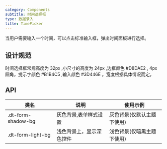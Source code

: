 ```yaml
---
category: Components
subtitle: 时间选择框
type: 数据录入
title: TimePicker
---
```


当用户需要输入一个时间，可以点击标准输入框，弹出时间面板进行选择。

## 设计规范

时间选择框常规高度为 32px ,小尺寸的高度为 24px ,边框颜色 #D8DAE2 , 4px 圆角，提示字颜色 #B1B4C5 ,输入颜色 #3D446E ，宽度根据具体情况而定。

## API

|类名  |说明  |使用示例  |
|---------|---------|---------|
|.dt-form-shadow-bg  | 灰色背景,表单样式设置   | 灰色背景(仅默认主题下使用)   |
|.dt-form-light-bg  | 浅色背景上，显示深色控件   | 浅色背景(仅暗黑主题下使用)   |
